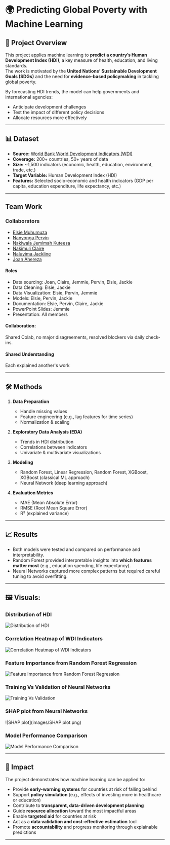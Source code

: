 # 🌍 Predicting Global Poverty with Machine Learning

## 📌 Project Overview
This project applies machine learning to **predict a country’s Human Development Index (HDI)**, a key measure of health, education, and living standards.  
The work is motivated by the **United Nations’ Sustainable Development Goals (SDGs)** and the need for **evidence-based policymaking** in tackling global poverty.  

By forecasting HDI trends, the model can help governments and international agencies:
- Anticipate development challenges
- Test the impact of different policy decisions
- Allocate resources more effectively  

---

## 📊 Dataset
- **Source:** [World Bank World Development Indicators (WDI)](https://databank.worldbank.org/source/world-development-indicators)  
- **Coverage:** 200+ countries, 50+ years of data  
- **Size:** ~1,500 indicators (economic, health, education, environment, trade, etc.)  
- **Target Variable:** Human Development Index (HDI)  
- **Features:** Selected socio-economic and health indicators (GDP per capita, education expenditure, life expectancy, etc.)  

---
## Team Work

### Collaborators

- [Elsie Muhumuza](https://github.com/Elsie-Muhumuza)
- [Nanyonga Pervin](https://github.com/pervincathie)
- [Nakiwala Jemimah Kuteesa](https://github.com/njemmie)
- [Nakimuli Claire](https://github.com/nasclaire08)
- [Naluyima Jackline](https://github.com/jeanjackie)
- [Joan Ahereza](https://github.com/JoanAhereza23)
  

#### Roles
- Data sourcing: Joan, Claire, Jemmie, Pervin, Elsie, Jackie
- Data Cleaning: Elsie, Jackie
- Data Visualization: Elsie, Pervin, Jemmie
- Models: Elsie, Pervin, Jackie
- Documentation: Elsie, Pervin, Claire, Jackie
- PowerPoint Slides: Jemmie
- Presentation: All members

#### Collaboration: 
Shared Colab, no major disagreements, resolved blockers via daily check-ins.

#### Shared Understanding
Each explained another's work

---

## 🛠️ Methods
1. **Data Preparation**
   - Handle missing values
   - Feature engineering (e.g., lag features for time series)
   - Normalization & scaling  

2. **Exploratory Data Analysis (EDA)**
   - Trends in HDI distribution
   - Correlations between indicators
   - Univariate & multivariate visualizations  

3. **Modeling**
   - Random Forest, Linear Regression, Random Forest, XGBoost, 
 XGBoost (classical ML approach)  
   - Neural Network (deep learning approach)  

4. **Evaluation Metrics**
   - MAE (Mean Absolute Error)  
   - RMSE (Root Mean Square Error)  
   - R² (explained variance)  

---

## 📈 Results
- Both models were tested and compared on performance and interpretability.  
- Random Forest provided interpretable insights into **which features matter most** (e.g., education spending, life expectancy).  
- Neural Networks captured more complex patterns but required careful tuning to avoid overfitting.  

---
 ## 🖼️ **Visuals:**
### Distribution of HDI
![Distribution of HDI](https://raw.githubusercontent.com/Elsie-Muhumuza/global_poverty_forecasting/main/images/distribution_of_hdi.png)

### Correlation Heatmap of WDI Indicators
![Correlation Heatmap of WDI Indicators](https://github.com/Elsie-Muhumuza/global_poverty_forecasting/blob/main/images/correlation_heatmap_of_all_indicators.png)

### Feature Importance from Random Forest Regression
![Feature Importance from Random Forest Regression](https://github.com/Elsie-Muhumuza/global_poverty_forecasting/blob/main/images/feature_importance.png
)

### Training Vs Validation of Neural Networks
![Training Vs Validation](https://github.com/Elsie-Muhumuza/global_poverty_forecasting/blob/main/images/training_vs_validation_loss_plot.png)

### SHAP plot from Neural Networks
![SHAP plot](images/SHAP plot.png)

### Model Performance Comparison
![Model Performance Comparison](https://github.com/Elsie-Muhumuza/global_poverty_forecasting/blob/main/images/model_performance_comparison.png)

---
     
## 🌟 Impact
The project demonstrates how machine learning can be applied to:
- Provide **early-warning systems** for countries at risk of falling behind  
- Support **policy simulation** (e.g., effects of investing more in healthcare or education)  
- Contribute to **transparent, data-driven development planning**
- Guide **resource allocation** toward the most impactful areas
- Enable **targeted aid** for countries at risk
- Act as a **data validation and cost-effective estimation** tool
- Promote **accountability** and progress monitoring through explainable predictions

---



 
